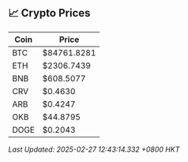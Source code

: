## 📈 Crypto Prices

| Coin | Price |
| ---- | ----- |
| BTC | $84761.8281 |
| ETH | $2306.7439 |
| BNB | $608.5077 |
| CRV | $0.4630 |
| ARB | $0.4247 |
| OKB | $44.8795 |
| DOGE | $0.2043 |

_Last Updated: 2025-02-27 12:43:14.332 +0800 HKT_